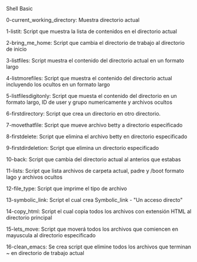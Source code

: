 Shell Basic

0-current_working_directory: Muestra directorio actual

1-listit: Script que muestra la lista de contenidos en el directorio actual

2-bring_me_home: Script que cambia el directorio de trabajo al directorio de inicio

3-listfiles: Script muestra el contenido del directorio actual en un formato largo

4-listmorefiles: Script que muestra el contenido del directorio actual incluyendo los ocultos en un formato largo

5-listfilesdigitonly: Script que muesta el contenido del directorio en un formato largo, ID de user y grupo numericamente y archivos ocultos

6-firstdirectory: Script que crea un directorio en otro directorio.

7-movethatfile: Script que mueve archivo betty a directorio especificado

8-firstdelete: Script que elimina el archivo betty en directorio especificado

9-firstdirdeletion: Script que elimina un directorio especificado

10-back: Script que cambia del directorio actual al anterios que estabas

11-lists: Script que lista archivos de carpeta actual, padre y /boot formato lago y archivos ocultos

12-file_type: Script que imprime el tipo de archivo

13-symbolic_link: Script el cual crea Symbolic_link - "Un acceso directo"

14-copy_html: Script el cual copia todos los archivos con extensión HTML al directorio principal

15-lets_move: Script que moverá todos los archivos que comiencen en mayuscula al directorio especificado

16-clean_emacs: Se crea script que elimine todos los archivos que terminan ~ en directorio de trabajo actual
